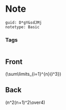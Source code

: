 # Note
```
guid: D*gY&sdJMj
notetype: Basic
```

### Tags
```
```

## Front
\(\sum\limits_{i=1}^{n}{i^3}\)

## Back
\(n^2(n+1)^2\over4\)
